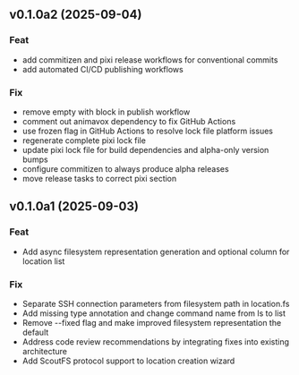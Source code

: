 ## v0.1.0a2 (2025-09-04)

### Feat

- add commitizen and pixi release workflows for conventional commits
- add automated CI/CD publishing workflows

### Fix

- remove empty with block in publish workflow
- comment out animavox dependency to fix GitHub Actions
- use frozen flag in GitHub Actions to resolve lock file platform issues
- regenerate complete pixi lock file
- update pixi lock file for build dependencies and alpha-only version bumps
- configure commitizen to always produce alpha releases
- move release tasks to correct pixi section

## v0.1.0a1 (2025-09-03)

### Feat

- Add async filesystem representation generation and optional column for location list

### Fix

- Separate SSH connection parameters from filesystem path in location.fs
- Add missing type annotation and change command name from ls to list
- Remove --fixed flag and make improved filesystem representation the default
- Address code review recommendations by integrating fixes into existing architecture
- Add ScoutFS protocol support to location creation wizard
